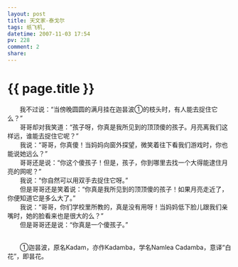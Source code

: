 ```yaml
---
layout: post
title: 天文家-泰戈尔
tags: 纸飞机,
datetime: 2007-11-03 17:54
pv: 228
comment: 2
share: 
---
```


{{ page.title }}
================

 <p>&nbsp;&nbsp;&nbsp;&nbsp;&nbsp;&nbsp;&nbsp;我不过说：“当傍晚圆圆的满月挂在迦昙波①的枝头时，有人能去捉住它么？”<br />　　哥哥却对我笑道：“孩子呀，你真是我所见到的顶顶傻的孩子。月亮离我们这样远，谁能去捉住它呢？”<br />　　我说：“哥哥，你真傻！当妈妈向窗外探望，微笑着往下看我们游戏时，你也能说她远么？”<br />　　哥哥还是说：“你这个傻孩子！但是，孩子，你到哪里去找一个大得能逮住月亮的网呢？”<br />　　我说：“你自然可以用双手去捉住它呀。”<br />　　但是哥哥还是笑着说：“你真是我所见到的顶顶傻的孩子！如果月亮走近了，你便知道它是多么大了。”<br />　　我说：“哥哥，你们学校里所教的，真是没有用呀！当妈妈低下脸儿跟我们亲嘴时，她的脸看来也是很大的么？”<br />　　但是哥哥还是说：“你真是一个傻孩子。”</p><p><br />　　①迦昙波，原名Kadam，亦作Kadamba，学名Namlea Cadamba，意译“白花”，即昙花。</p> 


